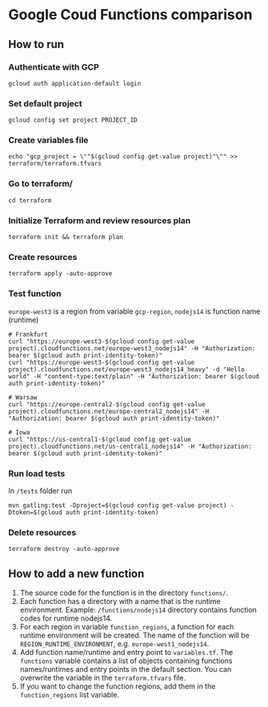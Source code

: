 # Google Coud Functions comparison

## How to run

### Authenticate with GCP
```
gcloud auth application-default login
```

### Set default project
```
gcloud config set project PROJECT_ID
```

### Create variables file
```
echo "gcp_project = \""$(gcloud config get-value project)"\"" >> terraform/terraform.tfvars
```

### Go to terraform/
```
cd terraform
```

### Initialize Terraform and review resources plan
```
terraform init && terraform plan
```

### Create resources
```
terraform apply -auto-approve
```

### Test function
`europe-west3` is a region from variable `gcp-region`, `nodejs14` is function name (runtime)
```
# Frankfurt
curl "https://europe-west3-$(gcloud config get-value project).cloudfunctions.net/europe-west3_nodejs14" -H "Authorization: bearer $(gcloud auth print-identity-token)"
curl "https://europe-west3-$(gcloud config get-value project).cloudfunctions.net/europe-west3_nodejs14_heavy" -d "Hello world" -H "content-type:text/plain" -H "Authorization: bearer $(gcloud auth print-identity-token)"

# Warsaw
curl "https://europe-central2-$(gcloud config get-value project).cloudfunctions.net/europe-central2_nodejs14" -H "Authorization: bearer $(gcloud auth print-identity-token)"

# Iowa
curl "https://us-central1-$(gcloud config get-value project).cloudfunctions.net/us-central1_nodejs14" -H "Authorization: bearer $(gcloud auth print-identity-token)"
```

### Run load tests
In `/tests` folder run
```
mvn gatling:test -Dproject=$(gcloud config get-value project) -Dtoken=$(gcloud auth print-identity-token)
```

### Delete resources
```
terraform destroy -auto-approve
```

## How to add a new function
1. The source code for the function is in the directory `functions/`.
2. Each function has a directory with a name that is the runtime environment. Example: `/functions/nodejs14` directory contains function codes for runtime nodejs14.
3. For each region in variable `function_regions`, a function for each runtime environment will be created. The name of the function will be `REGION_RUNTIME_ENVIRONMENT`, e.g. `europe-west1_nodejs14`.
4. Add function name/runtime and entry point to `variables.tf`. The `functions` variable contains a list of objects containing functions names/runtimes and entry points in the default section. You can overwrite the variable in the `terraform.tfvars` file.
5. If you want to change the function regions, add them in the `function_regions` list variable.

